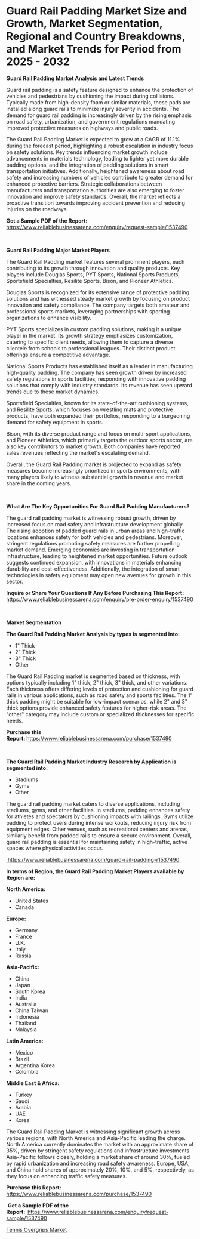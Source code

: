 <p><h1>Guard Rail Padding Market Size and Growth, Market Segmentation, Regional and Country Breakdowns, and Market Trends for Period from 2025 -  2032</h1></p><p><strong>Guard Rail Padding Market Analysis and Latest Trends</strong></p>
<p><p>Guard rail padding is a safety feature designed to enhance the protection of vehicles and pedestrians by cushioning the impact during collisions. Typically made from high-density foam or similar materials, these pads are installed along guard rails to minimize injury severity in accidents. The demand for guard rail padding is increasingly driven by the rising emphasis on road safety, urbanization, and government regulations mandating improved protective measures on highways and public roads.</p><p>The Guard Rail Padding Market is expected to grow at a CAGR of 11.1% during the forecast period, highlighting a robust escalation in industry focus on safety solutions. Key trends influencing market growth include advancements in materials technology, leading to lighter yet more durable padding options, and the integration of padding solutions in smart transportation initiatives. Additionally, heightened awareness about road safety and increasing numbers of vehicles contribute to greater demand for enhanced protective barriers. Strategic collaborations between manufacturers and transportation authorities are also emerging to foster innovation and improve safety standards. Overall, the market reflects a proactive transition towards improving accident prevention and reducing injuries on the roadways.</p></p>
<p><strong>Get a Sample PDF of the Report:&nbsp;</strong> <a href="https://www.reliablebusinessarena.com/enquiry/request-sample/1537490?utm_campaign=2194&utm_medium=2&utm_source=Github&utm_content=ia&utm_term=08022025&utm_id=guard-rail-padding">https://www.reliablebusinessarena.com/enquiry/request-sample/1537490</a></p>
<p>&nbsp;</p>
<p><strong>Guard Rail Padding Major Market Players</strong></p>
<p><p>The Guard Rail Padding market features several prominent players, each contributing to its growth through innovation and quality products. Key players include Douglas Sports, PYT Sports, National Sports Products, Sportsfield Specialties, Resilite Sports, Bison, and Pioneer Athletics.</p><p>Douglas Sports is recognized for its extensive range of protective padding solutions and has witnessed steady market growth by focusing on product innovation and safety compliance. The company targets both amateur and professional sports markets, leveraging partnerships with sporting organizations to enhance visibility.</p><p>PYT Sports specializes in custom padding solutions, making it a unique player in the market. Its growth strategy emphasizes customization, catering to specific client needs, allowing them to capture a diverse clientele from schools to professional leagues. Their distinct product offerings ensure a competitive advantage.</p><p>National Sports Products has established itself as a leader in manufacturing high-quality padding. The company has seen growth driven by increased safety regulations in sports facilities, responding with innovative padding solutions that comply with industry standards. Its revenue has seen upward trends due to these market dynamics.</p><p>Sportsfield Specialties, known for its state-of-the-art cushioning systems, and Resilite Sports, which focuses on wrestling mats and protective products, have both expanded their portfolios, responding to a burgeoning demand for safety equipment in sports.</p><p>Bison, with its diverse product range and focus on multi-sport applications, and Pioneer Athletics, which primarily targets the outdoor sports sector, are also key contributors to market growth. Both companies have reported sales revenues reflecting the market's escalating demand.</p><p>Overall, the Guard Rail Padding market is projected to expand as safety measures become increasingly prioritized in sports environments, with many players likely to witness substantial growth in revenue and market share in the coming years.</p></p>
<p>&nbsp;</p>
<p><strong>What Are The Key Opportunities For Guard Rail Padding Manufacturers?</strong></p>
<p><p>The guard rail padding market is witnessing robust growth, driven by increased focus on road safety and infrastructure development globally. The rising adoption of padded guard rails in urban areas and high-traffic locations enhances safety for both vehicles and pedestrians. Moreover, stringent regulations promoting safety measures are further propelling market demand. Emerging economies are investing in transportation infrastructure, leading to heightened market opportunities. Future outlook suggests continued expansion, with innovations in materials enhancing durability and cost-effectiveness. Additionally, the integration of smart technologies in safety equipment may open new avenues for growth in this sector.</p></p>
<p><strong>Inquire or Share Your Questions If Any Before Purchasing This Report:</strong> <a href="https://www.reliablebusinessarena.com/enquiry/pre-order-enquiry/1537490?utm_campaign=2194&utm_medium=2&utm_source=Github&utm_content=ia&utm_term=08022025&utm_id=guard-rail-padding">https://www.reliablebusinessarena.com/enquiry/pre-order-enquiry/1537490</a></p>
<p>&nbsp;</p>
<p><strong>Market Segmentation</strong></p>
<p><strong>The Guard Rail Padding Market Analysis by types is segmented into:</strong></p>
<p><ul><li>1" Thick</li><li>2" Thick</li><li>3" Thick</li><li>Other</li></ul></p>
<p><p>The Guard Rail Padding market is segmented based on thickness, with options typically including 1" thick, 2" thick, 3" thick, and other variations. Each thickness offers differing levels of protection and cushioning for guard rails in various applications, such as road safety and sports facilities. The 1" thick padding might be suitable for low-impact scenarios, while 2" and 3" thick options provide enhanced safety features for higher-risk areas. The "other" category may include custom or specialized thicknesses for specific needs.</p></p>
<p><strong>Purchase this Report:&nbsp;</strong><a href="https://www.reliablebusinessarena.com/purchase/1537490?utm_campaign=2194&utm_medium=2&utm_source=Github&utm_content=ia&utm_term=08022025&utm_id=guard-rail-padding">https://www.reliablebusinessarena.com/purchase/1537490</a></p>
<p>&nbsp;</p>
<p><strong>The Guard Rail Padding Market Industry Research by Application is segmented into:</strong></p>
<p><ul><li>Stadiums</li><li>Gyms</li><li>Other</li></ul></p>
<p><p>The guard rail padding market caters to diverse applications, including stadiums, gyms, and other facilities. In stadiums, padding enhances safety for athletes and spectators by cushioning impacts with railings. Gyms utilize padding to protect users during intense workouts, reducing injury risk from equipment edges. Other venues, such as recreational centers and arenas, similarly benefit from padded rails to ensure a secure environment. Overall, guard rail padding is essential for maintaining safety in high-traffic, active spaces where physical activities occur.</p></p>
<p><a href="https://www.reliablebusinessarena.com/guard-rail-padding-r1537490?utm_campaign=2194&utm_medium=2&utm_source=Github&utm_content=ia&utm_term=08022025&utm_id=guard-rail-padding">&nbsp;https://www.reliablebusinessarena.com/guard-rail-padding-r1537490</a></p>
<p><strong>In terms of Region, the Guard Rail Padding Market Players available by Region are:</strong></p>
<p>
    <p> <strong> North America: </strong>
        <ul>
            <li>United States</li>
            <li>Canada</li>
        </ul>
        </p> 
    <p> <strong> Europe: </strong>
        <ul>
            <li>Germany</li>
            <li>France</li>
            <li>U.K.</li>
            <li>Italy</li>
            <li>Russia</li>
        </ul>
        </p> 
    <p> <strong> Asia-Pacific: </strong>
        <ul>
            <li>China</li>
            <li>Japan</li>
            <li>South Korea</li>
            <li>India</li>
            <li>Australia</li>
            <li>China Taiwan</li>
            <li>Indonesia</li>
            <li>Thailand</li>
            <li>Malaysia</li>
        </ul>
        </p> 
    <p> <strong> Latin America: </strong>
        <ul>
            <li>Mexico</li>
            <li>Brazil</li>
            <li>Argentina Korea</li>
            <li>Colombia</li>
        </ul>
        </p> 
    <p> <strong> Middle East & Africa: </strong>
        <ul>
            <li>Turkey</li>
            <li>Saudi</li>
            <li>Arabia</li>
            <li>UAE</li>
            <li>Korea</li>
        </ul>
    </p>
    </p>
<p><p>The Guard Rail Padding Market is witnessing significant growth across various regions, with North America and Asia-Pacific leading the charge. North America currently dominates the market with an approximate share of 35%, driven by stringent safety regulations and infrastructure investments. Asia-Pacific follows closely, holding a market share of around 30%, fueled by rapid urbanization and increasing road safety awareness. Europe, USA, and China hold shares of approximately 20%, 10%, and 5%, respectively, as they focus on enhancing traffic safety measures.</p></p>
<p><strong>Purchase this Report: </strong><a href="https://www.reliablebusinessarena.com/purchase/1537490?utm_campaign=2194&utm_medium=2&utm_source=Github&utm_content=ia&utm_term=08022025&utm_id=guard-rail-padding">https://www.reliablebusinessarena.com/purchase/1537490</a></p>
<p>&nbsp;<strong>Get a Sample PDF of the Report:&nbsp;&nbsp;</strong><a href="https://www.reliablebusinessarena.com/enquiry/request-sample/1537490?utm_campaign=2194&utm_medium=2&utm_source=Github&utm_content=ia&utm_term=08022025&utm_id=guard-rail-padding">https://www.reliablebusinessarena.com/enquiry/request-sample/1537490</a></p>
<p><strong></strong></p>
<p><p><a href="https://github.com/gukenneth26571/Market-Research-Report-List-1/blob/main/tennis-overgrips-market.md?utm_campaign=2194&utm_medium=2&utm_source=Github&utm_content=ia&utm_term=08022025&utm_id=guard-rail-padding">Tennis Overgrips Market</a></p></p>